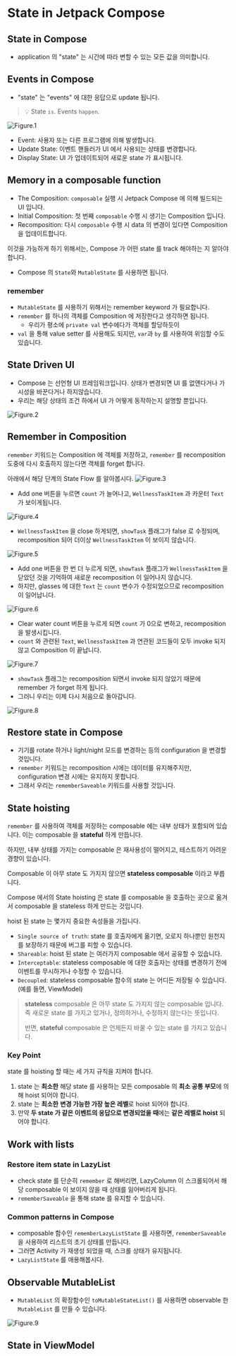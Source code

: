 # State in Jetpack Compose

## State in Compose

- application 의 "state" 는 시간에 따라 변할 수 있는 모든 값을 의미합니다.

## Events in Compose

- "state" 는 "events" 에 대한 응답으로 update 됩니다.

> 💡 State `is`. Events `happen`.

![Figure.1](assets/state_in_jetpack_compose_1.png)

- Event: 사용자 또는 다른 프로그램에 의해 발생합니다.
- Update State: 이벤트 핸들러가 UI 에서 사용되는 상태를 변경합니다.
- Display State: UI 가 업데이트되어 새로운 state 가 표시됩니다.

## Memory in a composable function

- The Composition: `composable` 실행 시 Jetpack Compose 에 의해 빌드되는 UI 입니다.
- Initial Composition: 첫 번째 `composable` 수행 시 생기는 Composition 입니다.
- Recomposition: 다시 `composable` 수행 시 data 의 변경이 있다면 Composition 을 업데이트합니다.

이것을 가능하게 하기 위해서는, Compose 가 어떤 state 를 track 해야하는 지 알아야합니다.

- Compose 의 `State`와 `MutableState` 를 사용하면 됩니다.

### remember

- `MutableState` 를 사용하기 위해서는 remember keyword 가 필요합니다.
- `remember` 를 하나의 객체를 Composition 에 저장한다고 생각하면 됩니다.
    - 우리가 평소에 `private val` 변수에다가 객체를 할당하듯이
- `val` 을 통해 value setter 를 사용해도 되지만, `var`과 `by` 를 사용하여 위임할 수도 있습니다.

## State Driven UI

- Compose 는 선언형 UI 프레임워크입니다. 상태가 변경되면 UI 를 없앤다거나 가시성을 바꾼다거나 하지않습니다.
- 우리는 해당 상태의 조건 하에서 UI 가 어떻게 동작하는지 설명할 뿐입니다.

![Figure.2](assets/state_in_jetpack_compose_2.png)

## Remember in Composition

`remember` 키워드는 Composition 에 객체를 저장하고,
`remember` 를 recomposition 도중에 다시 호출하지 않는다면 객체를 forget 합니다.

아래에서 해당 단계의 State Flow 를 알아봅시다.
![Figure.3](assets/state_in_jetpack_compose_3.png)

- Add one 버튼을 누르면 `count` 가 늘어나고, `WellnessTaskItem` 과 카운터 `Text` 가 보이게됩니다.

![Figure.4](assets/state_in_jetpack_compose_4.png)

- `WellnessTaskItem` 을 close 하게되면, `showTask` 플래그가 false 로 수정되며, recomposition 되어
  더이상 `WellnessTaskItem` 이 보이지 않습니다.

![Figure.5](assets/state_in_jetpack_compose_5.png)

- Add one 버튼을 한 번 더 누르게 되면, `showTask` 플래그가 `WellnessTaskItem` 을 닫았던 것을 기억하여 새로운 recomposition 이
  일어나지 않습니다.
- 하지만, glasses 에 대한 `Text` 는 `count` 변수가 수정되었으므로 recomposition 이 일어납니다.

![Figure.6](assets/state_in_jetpack_compose_6.png)

- Clear water count 버튼을 누르게 되면 `count` 가 0으로 변하고, recomposition 을 발생시킵니다.
- `count` 와 관련된 `Text`, `WellnessTaskItem` 과 연관된 코드들이 모두 invoke 되지 않고 Composition 이 끝납니다.

![Figure.7](assets/state_in_jetpack_compose_7.png)

- `showTask` 플래그는 recomposition 되면서 invoke 되지 않았기 때문에 remember 가 forget 하게 됩니다.
- 그러니 우리는 이제 다시 처음으로 돌아갑니다.

![Figure.8](assets/state_in_jetpack_compose_8.png)

## Restore state in Compose

- 기기를 rotate 하거나 light/night 모드를 변경하는 등의 configuration 을 변경할 것입니다.
- `remember` 키워드는 recomposition 시에는 데이터를 유지해주지만, configuration 변경 시에는 유지하지 못합니다.
- 그래서 우리는 `rememberSaveable` 키워드를 사용할 것입니다.

## State hoisting

`remember` 를 사용하여 객체를 저장하는 composable 에는 내부 상태가 포함되어 있습니다. 이는 composable 을 **stateful** 하게 만듭니다.

하지만, 내부 상태를 가지는 composable 은 재사용성이 떨어지고, 테스트하기 어려운 경향이 있습니다.

Composable 이 아무 state 도 가지지 않으면 **stateless composable** 이라고 부릅니다.

Compose 에서의 State hoisting 은 state 를 composable 을 호출하는 곳으로 옮겨서 composable 을 stateless 하게 만드는 것입니다.

hoist 된 state 는 몇가지 중요한 속성들을 가집니다.

- `Single source of truth`: state 를 호출자에게 옮기면, 오로지 하나뿐인 원천지를 보장하기 때문에 버그를 피할 수 있습니다.
- `Shareable`: hoist 된 state 는 여러가지 composable 에서 공유할 수 있습니다.
- `Interceptable`: stateless composable 에 대한 호출자는 상태를 변경하기 전에 이벤트를 무시하거나 수정할 수 있습니다.
- `Decoupled`: stateless composable 함수의 state 는 어디든 저장될 수 있습니다. (예를 들면, ViewModel)

> **stateless** composable 은 아무 state 도 가지지 않는 composable 입니다. 즉 새로운 state 를 가지고 있거나, 정의하거나, 수정하지 않는다는 뜻입니다.
>
> 반면, **stateful** composable 은 언제든지 바꿀 수 있는 state 를 가지고 있습니다.

### Key Point

state 를 hoisting 할 때는 세 가지 규칙을 지켜야 합니다.

1. state 는 __최소한__ 해당 state 를 사용하는 모든 composable 의 **최소 공통 부모**에 의해 hoist 되어야 합니다.
2. state 는 __최소한__ **변경 가능한 가장 높은 레벨**로 hoist 되어야 합니다.
3. 만약 **두 state 가 같은 이벤트의 응답으로 변경되었을 때**에는 **같은 레벨로 hoist** 되어야 합니다.

## Work with lists

### Restore item state in LazyList

- check state 를 단순히 `remember` 로 해버리면, LazyColumn 이 스크롤되어서 해당 composable 이 보이지 않을 때 상태를 잃어버리게 됩니다.
- `rememberSaveable` 을 통해 state 를 유지할 수 있습니다.

### Common patterns in Compose

- composable 함수인 `rememberLazyListState` 를 사용하면, `rememberSaveable` 을 사용하여 리스트의 초기 상태를 만듭니다.
- 그러면 Activity 가 재생성 되었을 때, 스크롤 상태가 유지됩니다.
- `LazyListState` 를 애용해봅시다.

## Observable MutableList

- `MutableList` 의 확장함수인 `toMutableStateList()` 를 사용하면 observable 한 `MutableList` 를 만들 수 있습니다.

![Figure.9](assets/state_in_jetpack_compose_9.png)

## State in ViewModel

